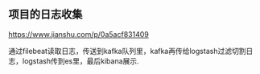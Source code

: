 

## 项目的日志收集
https://www.jianshu.com/p/0a5acf831409

通过filebeat读取日志，传送到kafka队列里，kafka再传给logstash过滤切割日志，logstash传到es里，最后kibana展示.